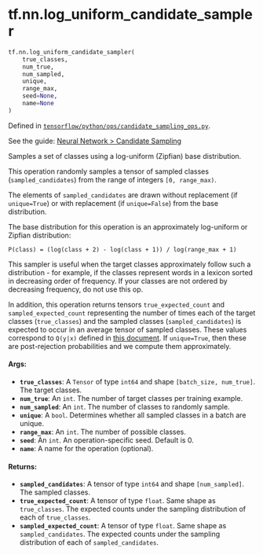 <div itemscope itemtype="http://developers.google.com/ReferenceObject">
<meta itemprop="name" content="tf.nn.log_uniform_candidate_sampler" />
</div>

# tf.nn.log_uniform_candidate_sampler

``` python
tf.nn.log_uniform_candidate_sampler(
    true_classes,
    num_true,
    num_sampled,
    unique,
    range_max,
    seed=None,
    name=None
)
```



Defined in [`tensorflow/python/ops/candidate_sampling_ops.py`](https://www.tensorflow.org/code/tensorflow/python/ops/candidate_sampling_ops.py).

See the guide: [Neural Network > Candidate Sampling](../../../../api_guides/python/nn.md#Candidate_Sampling)

Samples a set of classes using a log-uniform (Zipfian) base distribution.

This operation randomly samples a tensor of sampled classes
(`sampled_candidates`) from the range of integers `[0, range_max)`.

The elements of `sampled_candidates` are drawn without replacement
(if `unique=True`) or with replacement (if `unique=False`) from
the base distribution.

The base distribution for this operation is an approximately log-uniform
or Zipfian distribution:

`P(class) = (log(class + 2) - log(class + 1)) / log(range_max + 1)`

This sampler is useful when the target classes approximately follow such
a distribution - for example, if the classes represent words in a lexicon
sorted in decreasing order of frequency. If your classes are not ordered by
decreasing frequency, do not use this op.

In addition, this operation returns tensors `true_expected_count`
and `sampled_expected_count` representing the number of times each
of the target classes (`true_classes`) and the sampled
classes (`sampled_candidates`) is expected to occur in an average
tensor of sampled classes.  These values correspond to `Q(y|x)`
defined in [this
document](http://www.tensorflow.org/extras/candidate_sampling.pdf).
If `unique=True`, then these are post-rejection probabilities and we
compute them approximately.

#### Args:

* <b>`true_classes`</b>: A `Tensor` of type `int64` and shape `[batch_size,
    num_true]`. The target classes.
* <b>`num_true`</b>: An `int`.  The number of target classes per training example.
* <b>`num_sampled`</b>: An `int`.  The number of classes to randomly sample.
* <b>`unique`</b>: A `bool`. Determines whether all sampled classes in a batch are
    unique.
* <b>`range_max`</b>: An `int`. The number of possible classes.
* <b>`seed`</b>: An `int`. An operation-specific seed. Default is 0.
* <b>`name`</b>: A name for the operation (optional).


#### Returns:

* <b>`sampled_candidates`</b>: A tensor of type `int64` and shape `[num_sampled]`.
    The sampled classes.
* <b>`true_expected_count`</b>: A tensor of type `float`.  Same shape as
    `true_classes`. The expected counts under the sampling distribution
    of each of `true_classes`.
* <b>`sampled_expected_count`</b>: A tensor of type `float`. Same shape as
    `sampled_candidates`. The expected counts under the sampling distribution
    of each of `sampled_candidates`.